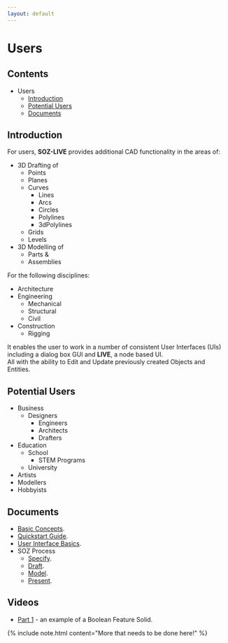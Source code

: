 ```yaml
---
layout: default
---
```


# Users

## Contents

- Users
  - [Introduction](#introduction)
  - [Potential Users](#potential-users)
  - [Documents](#documents) 

## Introduction

For users, **SOZ-LIVE** provides additional CAD functionality in the areas of:

- 3D Drafting of
  - Points
  - Planes
  - Curves
    - Lines
    - Arcs
    - Circles
    - Polylines
    - 3dPolylines
  - Grids
  - Levels
- 3D Modelling of
  - Parts &
  - Assemblies
  
For the following disciplines:
  
- Architecture
- Engineering
  - Mechanical
  - Structural
  - Civil
- Construction
  - Rigging

It enables the user to work in a number of consistent User Interfaces (UIs) including a dialog box GUI and **LIVE**, a node based UI.  
All with the ability to Edit and Update previously created Objects and Entities.

## Potential Users

- Business
	- Designers
		- Engineers
		- Architects
		- Drafters
- Education
	- School
		- STEM Programs
	- University
- Artists
- Modellers
- Hobbyists

## Documents

- [Basic Concepts](/users/docs/basics.html).
- [Quickstart Guide](/users/docs/quickstart.html).
- [User Interface Basics](/users/docs/uibasics.html).
- SOZ Process
  - [Specify](/users/docs/specify.html).
  - [Draft](/users/docs/draft.html).
  - [Model](/users/docs/model.html).
  - [Present](/users/docs/present.html).

## Videos

- [Part 1](/users/videos/part-1.html) - an example of a Boolean Feature Solid.  

{% include note.html content="More that needs to be done here!" %} 